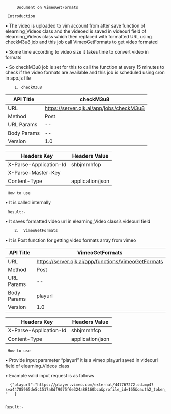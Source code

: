          Document on VimeoGetFormats

     Introduction
•	The video is uploaded to vim account from after save function of elearning_Videos class and the videoed is saved in videourl field of elearning_Videos class which then replaced with formatted URL using checkM3u8 job and this job call VimeoGetFormats to get video formated

•	Some time according to video size it takes time to convert video in formats 

•	So checkM3u8 job is set for this to call the function at every 15 minutes to check if the video formats are available and this job is scheduled using cron in app.js file


        1. checkM3u8


 | API Title   | checkM3u8                                                   |
 |-------------|-------------------------------------------------------------|
 | URL	       |  https://server.qik.ai/app/jobs/checkM3u8                   |
 | Method      | Post                                                        |
 | URL Params  | --                                                          |
 | Body Params | --                                                          |
 | Version     | 1.0                                                         |


 | Headers Key            | Headers Value            |
 |------------------------|--------------------------|
 | X-Parse-Application-Id | shbjmmhfcp               |
 |  X-Parse-Master-Key   |                           |
 | Content-Type           | application/json         |

  
     How to use

•	It is called internally 

      
     Result:-

•	It saves formatted video url in elearning_Video class’s videourl field 









        2.  VimeoGetFormats

•	It is Post function for getting video formats array from vimeo 

 
 | API Title   | VimeoGetFormats                                             |
 |-------------|-------------------------------------------------------------|
 | URL	       |  https://server.qik.ai/app/functions/VimeoGetFormats        |
 | Method      | Post                                                        |
 | URL Params  | --                                                          |
 | Body Params | playurl                                                     |
 | Version     | 1.0                                                         |


 | Headers Key            | Headers Value            |
 |------------------------|--------------------------|
 | X-Parse-Application-Id | shbjmmhfcp               |
 | Content-Type           | application/json         |


     How to use

•	Provide input parameter “playurl” it is a vimeo playurl saved in videourl field of
elearning_Videos class

•	Example valid input request is as follows 

      {"playurl":"https://player.vimeo.com/external/447767272.sd.mp4?s=a44785965de5c1517a8df9075f6e324a88160bca&profile_id=165&oauth2_token_id=1378826644 "   }


    Result:-
 


